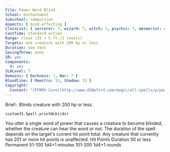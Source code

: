 ```yaml
---
File: Power Word Blind
School: enchantment
Subschool: compulsion
Aspects: [ mind-affecting ]
ClassList: { sorcerer: 7, wizard: 7, witch: 7, psychic: 7, mesmerist: 6 }
CastTime: standard action
Range: close (25 + 5 ft./2 levels)
Targets: one creature with 200 hp or less
Duration: see text
SavingThrow: none
SR: yes
Components:
  V: yes
SLALevel: 7
Domains: { Darkness: 7, War: 7 }
Bloodline: { Maestro: 15, Shadow: 15 }
Copyright:
  Content: "[PFRPG Core](http://www.d20pfsrd.com/magic/all-spells/p/power-word-blind)"
---
```

Brief:: Blinds creature with 200 hp or less.

```dataviewjs
customJS.Spell.printWiki(dv)
```

You utter a single word of power that causes a creature to become blinded, whether the creature can hear the word or not. The duration of the spell depends on the target's current hit point total. Any creature that currently has 201 or more hit points is unaffected. Hit Points Duration 50 or less Permanent 51-100 1d4+1 minutes 101-200 1d4+1 rounds
